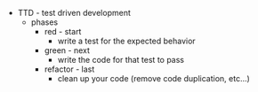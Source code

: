 - TTD - test driven development
  - phases
    - red - start
      - write a test for the expected behavior
    - green - next
      - write the code for that test to pass
    - refactor - last
      - clean up your code (remove code duplication, etc...)